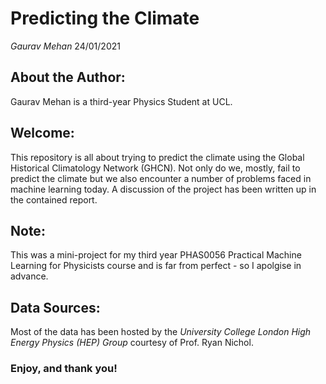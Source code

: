 # Predicting the Climate 

*Gaurav Mehan*
24/01/2021

## About the Author:
Gaurav Mehan is a third-year Physics Student at UCL.

## Welcome:
This repository is all about trying to predict the climate using the Global Historical Climatology Network (GHCN). Not only do we, mostly, fail to predict the climate
but we also encounter a number of problems faced in machine learning today. A discussion of the project has been written up in the contained report. 

## Note:
This was a mini-project for my third year PHAS0056 Practical Machine Learning for Physicists course and is far from perfect - so I apolgise in advance.

## Data Sources:
Most of the data has been hosted by the _University College London High Energy Physics (HEP) Group_ courtesy of Prof. Ryan Nichol. 


### Enjoy, and thank you!
